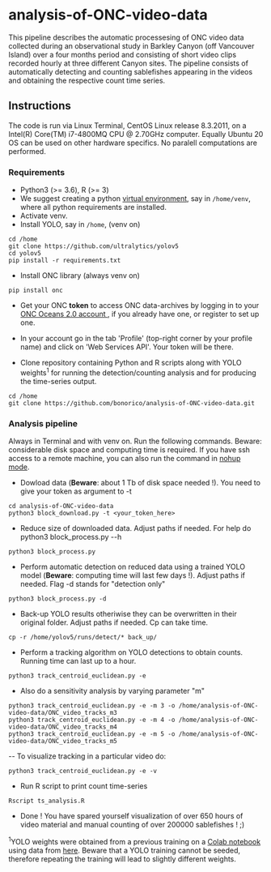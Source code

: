 # analysis-of-ONC-video-data
This pipeline describes the automatic processesing of ONC video data collected during an observational study in Barkley Canyon (off Vancouver Island) over a four months period and consisting of short video clips recorded hourly at three different Canyon sites. The pipeline consists of automatically detecting and counting sablefishes appearing in the videos and obtaining the respective count time series.  

## Instructions
The code is run via Linux Terminal, CentOS Linux release 8.3.2011, on a Intel(R) Core(TM) i7-4800MQ CPU @ 2.70GHz computer. Equally Ubuntu 20 OS can be used on other hardware specifics. No paralell computations are performed. 
 

### Requirements
- Python3 (>= 3.6), R (>= 3)
- We suggest creating a python [virtual environment](https://packaging.python.org/guides/installing-using-pip-and-virtual-environments/), say in `/home/venv`, where all python requirements are installed.  
- Activate venv.
- Install YOLO, say in `/home`, (venv on)

```
cd /home
git clone https://github.com/ultralytics/yolov5
cd yolov5
pip install -r requirements.txt
```
- Install ONC library (always venv on)

```
pip install onc
```

- Get your ONC **token** to access ONC data-archives by logging in to your [ONC Oceans 2.0 account ](https://data.oceannetworks.ca/), if you already have one, or register to set up one.
- In your account go in the tab 'Profile' (top-right corner by your profile name) and click on 'Web Services API'. Your token will be there.

- Clone repository containing Python and R scripts along with YOLO weights<sup>1</sup> for running the detection/counting analysis and for producing the time-series output.
```
cd /home
git clone https://github.com/bonorico/analysis-of-ONC-video-data.git
```

### Analysis pipeline

Always in Terminal and with venv on. Run the following commands. Beware: considerable disk space and computing time is required. If you have ssh access to a remote machine, you can also run the command in [nohup mode](https://en.wikipedia.org/wiki/Nohup).  

- Dowload data (**Beware**: about 1 Tb of disk space needed !). You need to give your token as argument to -t

```
cd analysis-of-ONC-video-data
python3 block_download.py -t <your_token_here>
```

- Reduce size of downloaded data. Adjust paths if needed. For help do python3 block_process.py  --h

```
python3 block_process.py 
```
- Perform automatic detection on reduced data using a trained YOLO model (**Beware**: computing time will last few days !). Adjust paths if needed. Flag -d stands for "detection only"

```
python3 block_process.py -d 
```

- Back-up YOLO results otheriwise they can be overwritten in their original folder. Adjust paths if needed. Cp can take time.

```
cp -r /home/yolov5/runs/detect/* back_up/
```

- Perform a tracking algorithm on YOLO detections to obtain counts. Running time can last up to a hour.

```
python3 track_centroid_euclidean.py -e
```

- Also do a sensitivity analysis by varying parameter "m"

```
python3 track_centroid_euclidean.py -e -m 3 -o /home/analysis-of-ONC-video-data/ONC_video_tracks_m3
python3 track_centroid_euclidean.py -e -m 4 -o /home/analysis-of-ONC-video-data/ONC_video_tracks_m4
python3 track_centroid_euclidean.py -e -m 5 -o /home/analysis-of-ONC-video-data/ONC_video_tracks_m5
```

-- To visualize tracking in a particular video do:
```
python3 track_centroid_euclidean.py -e -v
```

- Run R script to print count time-series

```
Rscript ts_analysis.R

```
- Done ! You have spared yourself visualization of over 650 hours of video material and manual counting of over 200000 sablefishes ! ;)

<sup>1</sup>YOLO weights were obtained from a previous training on a [Colab notebook](https://colab.research.google.com/drive/1vRow0T33ij4U7YoS8yykvmGwV_WtYWq8#scrollTo=944LVEHATyQX&uniqifier=8) using data from [here](https://drive.google.com/drive/folders/10JtFCofWq16-foQFiOlTCQk4bXk2Vom7?usp=sharing). Beware that a YOLO training cannot be seeded, therefore repeating the training will lead to slightly different weights.
